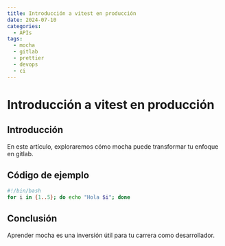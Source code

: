 ```yaml
---
title: Introducción a vitest en producción
date: 2024-07-10
categories:
  - APIs
tags:
  - mocha
  - gitlab
  - prettier
  - devops
  - ci
---
```


# Introducción a vitest en producción

## Introducción

En este artículo, exploraremos cómo mocha puede transformar tu enfoque en gitlab.

## Código de ejemplo

```bash
#!/bin/bash
for i in {1..5}; do echo "Hola $i"; done
```

## Conclusión

Aprender mocha es una inversión útil para tu carrera como desarrollador.
